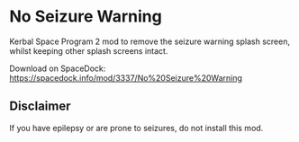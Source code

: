 # No Seizure Warning

Kerbal Space Program 2 mod to remove the seizure warning splash screen, whilst keeping other splash screens intact.

Download on SpaceDock: https://spacedock.info/mod/3337/No%20Seizure%20Warning

## Disclaimer

If you have epilepsy or are prone to seizures, do not install this mod.
